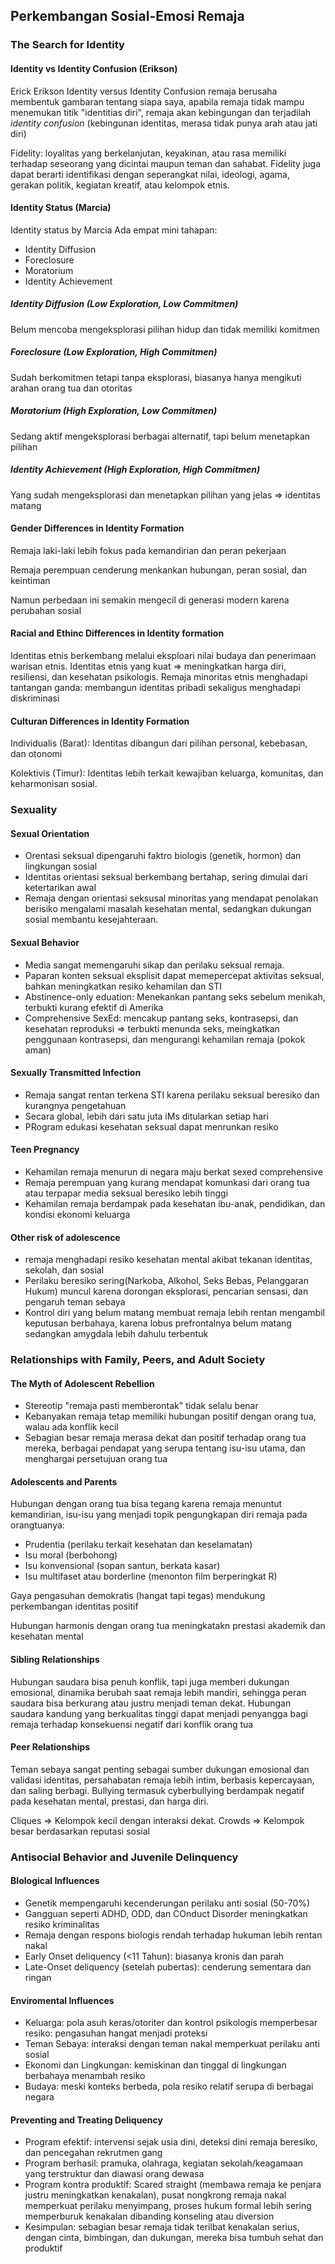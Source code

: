 ## Perkembangan Sosial-Emosi Remaja
### The Search for Identity

#### Identity vs Identity Confusion (Erikson)
Erick Erikson Identity versus Identity Confusion
remaja berusaha membentuk gambaran tentang siapa saya, apabila remaja tidak mampu menemukan titik "identitias diri", remaja akan kebingungan dan terjadilah _identity confusion_ (kebingunan identitas, merasa tidak punya arah atau jati diri)

Fidelity: loyalitas yang berkelanjutan, keyakinan, atau rasa memiliki terhadap seseorang yang dicintai maupun teman dan sahabat. Fidelity juga dapat berarti identifikasi dengan seperangkat nilai, ideologi, agama, gerakan politik, kegiatan kreatif, atau kelompok etnis.


#### Identity Status (Marcia)
Identity status by Marcia
Ada empat mini tahapan:
- Identity Diffusion
- Foreclosure
- Moratorium
- Identity Achievement

##### Identity Diffusion (Low Exploration, Low Commitmen)
Belum mencoba mengeksplorasi pilihan hidup dan tidak memiliki komitmen

##### Foreclosure (Low Exploration, High Commitmen)
Sudah berkomitmen tetapi tanpa eksplorasi, biasanya hanya mengikuti arahan orang tua dan otoritas

##### Moratorium (High Exploration, Low Commitmen)
Sedang aktif mengeksplorasi berbagai alternatif, tapi belum menetapkan pilihan

##### Identity Achievement (High Exploration, High Commitmen)
Yang sudah mengeksplorasi dan menetapkan pilihan yang jelas => identitas matang


#### Gender Differences in Identity Formation
Remaja laki-laki lebih fokus pada kemandirian dan peran pekerjaan

Remaja perempuan cenderung menkankan hubungan, peran sosial, dan keintiman

Namun perbedaan ini semakin mengecil di generasi modern karena perubahan sosial

#### Racial and Ethinc Differences in Identity formation
Identitas etnis berkembang melalui eksploari nilai budaya dan penerimaan warisan etnis. Identitas etnis yang kuat => meningkatkan harga diri, resiliensi, dan kesehatan psikologis. Remaja minoritas etnis menghadapi tantangan ganda: membangun identitas pribadi sekaligus menghadapi diskriminasi

#### Culturan Differences in Identity Formation
Individualis (Barat): Identitas dibangun dari pilihan personal, kebebasan, dan otonomi

Kolektivis (Timur): Identitas lebih terkait kewajiban keluarga, komunitas, dan keharmonisan sosial.
### Sexuality

#### Sexual Orientation
- Orentasi seksual dipengaruhi faktro biologis (genetik, hormon) dan lingkungan sosial
- Identitas orientasi seksual berkembang bertahap, sering dimulai dari ketertarikan awal
- Remaja dengan orientasi seksusal minoritas yang mendapat penolakan berisiko mengalami masalah kesehatan mental, sedangkan dukungan sosial membantu kesejahteraan.

#### Sexual Behavior
- Media sangat memengaruhi sikap dan perilaku seksual remaja.
- Paparan konten seksual eksplisit dapat memepercepat aktivitas seksual, bahkan meningkatkan resiko kehamilan dan STI
- Abstinence-only eduation: Menekankan pantang seks sebelum menikah, terbukti kurang efektif di Amerika
- Comprehensive SexEd: mencakup pantang seks, kontrasepsi, dan kesehatan reproduksi => terbukti menunda seks, meingkatkan penggunaan kontrasepsi, dan mengurangi kehamilan remaja (pokok aman)

#### Sexually Transmitted Infection
- Remaja sangat rentan terkena STI karena perilaku seksual beresiko dan kurangnya pengetahuan
- Secara global, lebih dari satu juta iMs ditularkan setiap hari
- PRogram edukasi kesehatan seksual dapat menrunkan resiko 

#### Teen Pregnancy
- Kehamilan remaja menurun di negara maju berkat sexed comprehensive
- Remaja perempuan yang kurang mendapat komunkasi dari orang tua atau terpapar media seksual beresiko lebih tinggi
- Kehamilan remaja berdampak pada kesehatan ibu-anak, pendidikan, dan kondisi ekonomi keluarga

#### Other risk of adolescence
- remaja menghadapi resiko kesehatan mental akibat tekanan identitas, sekolah, dan sosial
- Perilaku beresiko sering(Narkoba, Alkohol, Seks Bebas, Pelanggaran Hukum) muncul karena dorongan eksplorasi, pencarian sensasi, dan pengaruh teman sebaya
- Kontrol diri yang belum matang membuat remaja lebih rentan mengambil keputusan berbahaya, karena lobus prefrontalnya belum matang sedangkan amygdala lebih dahulu terbentuk
### Relationships with Family, Peers, and Adult Society

#### The Myth of Adolescent Rebellion
- Stereotip "remaja pasti memberontak" tidak selalu benar
- Kebanyakan remaja tetap memiliki hubungan positif dengan orang tua, walau ada konflik kecil
- Sebagian besar remaja merasa dekat dan positif terhadap orang tua mereka, berbagai pendapat yang serupa tentang isu-isu utama, dan menghargai persetujuan orang tua

#### Adolescents and Parents
Hubungan dengan orang tua bisa tegang karena remaja menuntut kemandirian, isu-isu yang menjadi topik pengungkapan diri remaja pada orangtuanya:
- Prudentia (perilaku terkait kesehatan dan keselamatan)
- Isu moral (berbohong)
- Isu konvensional (sopan santun, berkata kasar)
- Isu multifaset atau borderline (menonton film berperingkat R)

Gaya pengasuhan demokratis (hangat tapi tegas) mendukung perkembangan identitas positif

Hubungan harmonis dengan orang tua meningkatakn prestasi akademik dan kesehatan mental
#### Sibling Relationships
Hubungan saudara bisa penuh konflik, tapi juga memberi dukungan emosional, dinamika berubah saat remaja lebih mandiri, sehingga peran saudara bisa berkurang atau justru menjadi teman dekat. Hubungan saudara kandung yang berkualitas tinggi dapat menjadi penyangga bagi remaja terhadap konsekuensi negatif dari konflik orang tua

#### Peer Relationships
Teman sebaya sangat penting sebagai sumber dukungan emosional dan validasi identitas, persahabatan remaja lebih intim, berbasis kepercayaan, dan saling berbagi. Bullying termasuk cyberbullying berdampak negatif pada kesehatan mental, prestasi, dan harga diri.

Cliques => Kelompok kecil dengan interaksi dekat.
Crowds => Kelompok besar berdasarkan reputasi sosial

### Antisocial Behavior and Juvenile Delinquency

#### BIological Influences
- Genetik mempengaruhi kecenderungan perilaku anti sosial (50-70%)
- Gangguan seperti ADHD, ODD, dan COnduct Disorder meningkatkan resiko kriminalitas
- Remaja dengan respons biologis rendah terhadap hukuman lebih rentan nakal
- Early Onset deliquency (<11 Tahun): biasanya kronis dan parah
- Late-Onset deliquency (setelah pubertas): cenderung sementara dan ringan

#### Enviromental Influences
- Keluarga: pola asuh keras/otoriter dan kontrol psikologis memperbesar resiko: pengasuhan hangat menjadi proteksi
- Teman Sebaya: interaksi dengan teman nakal memperkuat perilaku anti sosial
- Ekonomi dan Lingkungan: kemiskinan dan tinggal di lingkungan berbahaya menambah resiko
- Budaya: meski konteks berbeda, pola resiko relatif serupa di berbagai negara


#### Preventing and Treating Deliquency
- Program efektif: intervensi sejak usia dini, deteksi dini remaja beresiko, dan pencegahan rekrutmen gang
- Program berhasil: pramuka, olahraga, kegiatan sekolah/keagamaan yang terstruktur dan diawasi orang dewasa
- Program kontra produktif: Scared straight (membawa remaja ke penjara justru meningkatkan kenakalan), pusat nongkrong remaja nakal memperkuat perilaku menyimpang, proses hukum formal lebih sering memperburuk kenakalan dibanding konseling atau diversion
- Kesimpulan: sebagian besar remaja tidak terilbat kenakalan serius, dengan cinta, bimbingan, dan dukungan, mereka bisa tumbuh sehat dan produktif